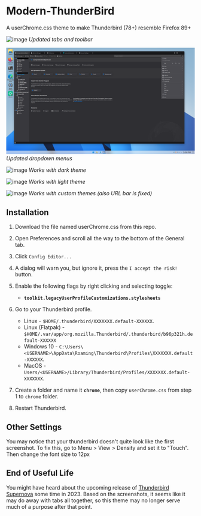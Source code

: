 # Modern-ThunderBird
A userChrome.css theme to make Thunderbird (78+) resemble Firefox 89+

![image](https://user-images.githubusercontent.com/30136040/206086881-d2111947-a77f-4e48-88bb-f314cfc51366.png)
*Updated tabs and toolbar*

![Updated dropdown menus](Screenshots/screen2.webp)
*Updated dropdown menus*

![image](https://user-images.githubusercontent.com/30136040/206356800-68260b43-7428-432e-a474-a77703f36c0b.png)
*Works with dark theme*

![image](https://user-images.githubusercontent.com/30136040/206357038-4cdaf307-16bf-46d5-b653-b8465fd1b870.png)
*Works with light theme*

![image](https://user-images.githubusercontent.com/30136040/206357203-8833fc4d-4542-43d1-be31-5ac843bc5df7.png)
*Works with custom themes (also URL bar is fixed)*

## Installation

1. Download the file named userChrome.css from this repo.
2. Open Preferences and scroll all the way to the bottom of the General tab.
3. Click `Config Editor...`
4. A dialog will warn you, but ignore it, press the `I accept the risk!` button.
5. Enable the following flags by right clicking and selecting toggle:

	+ **`toolkit.legacyUserProfileCustomizations.stylesheets`**

5. Go to your Thunderbird profile.

	+ Linux - `$HOME/.thunderbird/XXXXXXX.default-XXXXXX`.
	+ Linux (Flatpak) - `$HOME/.var/app/org.mozilla.Thunderbird/.thunderbird/b96p321h.default-XXXXXX`
	+ Windows 10 - `C:\Users\<USERNAME>\AppData\Roaming\Thunderbird\Profiles\XXXXXXX.default-XXXXXX`.
	+ MacOS - `Users/<USERNAME>/Library/Thunderbird/Profiles/XXXXXXX.default-XXXXXXX`.

6. Create a folder and name it **`chrome`**, then copy `userChrome.css` from step 1 to `chrome` folder.
7. Restart Thunderbird.

## Other Settings
You may notice that your thunderbird doesn't quite look like the first screenshot. To fix this, go to Menu > View > Density and set it to "Touch". Then change the font size to 12px

## End of Useful Life
You might have heard about the upcoming release of [Thunderbird Supernova](https://blog.thunderbird.net/2022/11/thunderbird-supernova-preview-the-new-calendar-design/) some time in 2023. Based on the screenshots, it seems like it may do away with tabs all together, so this theme may no longer serve much of a purpose after that point.
